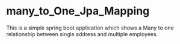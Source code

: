 # many_to_One_Jpa_Mapping
This is a simple spring boot application which shows a Many to one relationship between single address and multiple employees.
